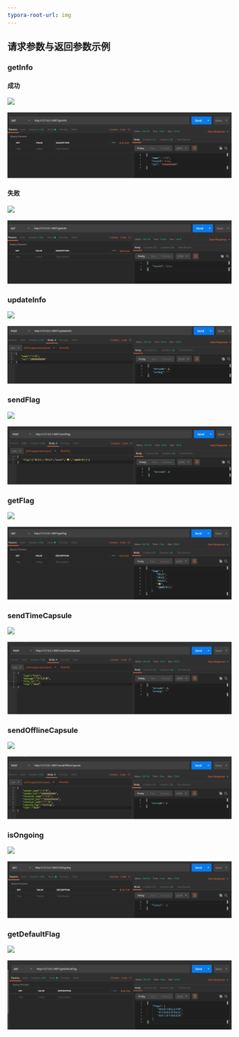 ```yaml
---
typora-root-url: img
---
```


## 请求参数与返回参数示例

### getInfo

#### 成功

![](/getInfo_success.png)

![](https://github.com/zekaio/SlowDelivery/blob/master/docs/img/getInfo_success.png)

#### 失败

![](/getInfo_fail.png)

![](https://github.com/zekaio/SlowDelivery/blob/master/docs/img/getInfo_fail.png)

### updateInfo

![](/updateInfo.png)

![](https://github.com/zekaio/SlowDelivery/blob/master/docs/img/updateInfo.png)

### sendFlag

![](/sendFlag.png)

![](https://github.com/zekaio/SlowDelivery/blob/master/docs/img/sendFlag.png)

### getFlag

![](/getFlag.png)

![](https://github.com/zekaio/SlowDelivery/blob/master/docs/img/getFlag.png)

### sendTimeCapsule

![](/sendTimeCapsule.png)

![](https://github.com/zekaio/SlowDelivery/blob/master/docs/img/sendTimeCapsule.png)

### sendOfflineCapsule

![](/sendOfflineCapsule.png)

![](https://github.com/zekaio/SlowDelivery/blob/master/docs/img/sendOfflineCapsule.png)

### isOngoing

![](/isOngoing.png)

![](https://github.com/zekaio/SlowDelivery/blob/master/docs/img/isOngoing.png)

### getDefaultFlag

![](/getDefaultFlag.png)

![](https://github.com/zekaio/SlowDelivery/blob/master/docs/img/getDefaultFlag.png)